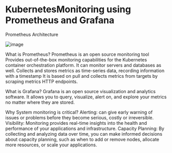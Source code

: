 # KubernetesMonitoring using Prometheus and Grafana



Prometheus Architecture

![image](https://github.com/KarthiCholan/KubernetesMonitoring/assets/108706606/2a637cbe-d8c0-4247-8b96-77119c28f372)



What is Prometheus?
Prometheus is an open source monitoring tool
Provides out-of-the-box monitoring capabilities for the Kubernetes container orchestration platform. It can monitor servers and databases as well.
Collects and stores metrics as time-series data, recording information with a timestamp 
It is based on pull and collects metrics from targets by scraping metrics HTTP endpoints.

What is Grafana?
Grafana is an open source visualization and analytics software. 
It allows you to query, visualize, alert on, and explore your metrics no matter where they are stored.

Why System monitoring is critical?
Alerting: can give early warning of issues or problems before they become serious, costly or irreversible.
Visibility: Monitoring provides real-time insights into the health and performance of your applications and infrastructure.
Capacity Planning: By collecting and analyzing data over time, you can make informed decisions about capacity planning, such as when to add or remove nodes, allocate more resources, or scale your applications.


